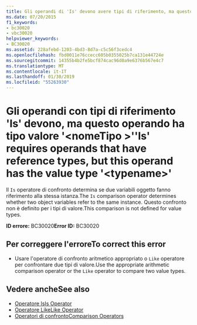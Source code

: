 ```yaml
---
title: Gli operandi di 'Is' devono avere tipi di riferimento, ma questo operando ha un tipo di valore '<typename>'
ms.date: 07/20/2015
f1_keywords:
- bc30020
- vbc30020
helpviewer_keywords:
- BC30020
ms.assetid: 228afebd-1203-4bd3-8d7a-c5c56f3cedc4
ms.openlocfilehash: fbd0011e76ccecc605b0355025b7ca131e44724e
ms.sourcegitcommit: 14355b4b2fe5bcf874cac96d0a9e6376b567e4c7
ms.translationtype: MT
ms.contentlocale: it-IT
ms.lasthandoff: 01/30/2019
ms.locfileid: "55263930"
---
```

# <a name="is-requires-operands-that-have-reference-types-but-this-operand-has-the-value-type-typename"></a><span data-ttu-id="d889c-102">Gli operandi con tipi di riferimento 'Is' devono, ma questo operando ha tipo valore '\<nomeTipo >'</span><span class="sxs-lookup"><span data-stu-id="d889c-102">'Is' requires operands that have reference types, but this operand has the value type '\<typename>'</span></span>
<span data-ttu-id="d889c-103">Il `Is` operatore di confronto determina se due variabili oggetto fanno riferimento alla stessa istanza.</span><span class="sxs-lookup"><span data-stu-id="d889c-103">The `Is` comparison operator determines whether two object variables refer to the same instance.</span></span> <span data-ttu-id="d889c-104">Questo confronto non è definito per i tipi di valore.</span><span class="sxs-lookup"><span data-stu-id="d889c-104">This comparison is not defined for value types.</span></span>  
  
 <span data-ttu-id="d889c-105">**ID errore:** BC30020</span><span class="sxs-lookup"><span data-stu-id="d889c-105">**Error ID:** BC30020</span></span>  
  
## <a name="to-correct-this-error"></a><span data-ttu-id="d889c-106">Per correggere l'errore</span><span class="sxs-lookup"><span data-stu-id="d889c-106">To correct this error</span></span>  
  
-   <span data-ttu-id="d889c-107">Usare l'operatore di confronto aritmetico appropriato o `Like` operatore per confrontare due tipi di valore.</span><span class="sxs-lookup"><span data-stu-id="d889c-107">Use the appropriate arithmetic comparison operator or the `Like` operator to compare two value types.</span></span>  
  
## <a name="see-also"></a><span data-ttu-id="d889c-108">Vedere anche</span><span class="sxs-lookup"><span data-stu-id="d889c-108">See also</span></span>
- [<span data-ttu-id="d889c-109">Operatore Is</span><span class="sxs-lookup"><span data-stu-id="d889c-109">Is Operator</span></span>](../../../visual-basic/language-reference/operators/is-operator.md)
- [<span data-ttu-id="d889c-110">Operatore Like</span><span class="sxs-lookup"><span data-stu-id="d889c-110">Like Operator</span></span>](../../../visual-basic/language-reference/operators/like-operator.md)
- [<span data-ttu-id="d889c-111">Operatori di confronto</span><span class="sxs-lookup"><span data-stu-id="d889c-111">Comparison Operators</span></span>](../../../visual-basic/language-reference/operators/comparison-operators.md)

